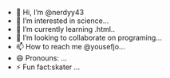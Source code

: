 - 👋 Hi, I’m @nerdyy43
- 👀 I’m interested in science...
- 🌱 I’m currently learning .html..
- 💞️ I’m looking to collaborate on programing...
- 📫 How to reach me @yousefjo...
- 😄 Pronouns: ...
- ⚡ Fun fact:skater ...

<!---
nerdyy43/nerdyy43 is a ✨ special ✨ repository because its `README.md` (this file) appears on your GitHub profile.
You can click the Preview link to take a look at your changes.
--->
